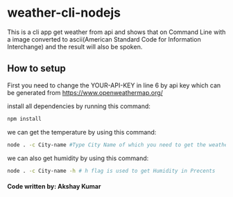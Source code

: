 # weather-cli-nodejs
This is a cli app get weather from api and shows that on Command Line with a image converted to ascii(American Standard Code for Information Interchange) and the result will also be spoken.

## How to setup
First you need to change the YOUR-API-KEY in line 6 by api key which can be generated from https://www.openweathermap.org/

install all dependencies by running this command:

```bash
npm install
```
we can get the temperature by using this command:

```bash
node . -c City-name #Type City Name of which you need to get the weather By default city name is New delhi
```
we can also get humidity by using this command:
```bash
node . -c City-name -h # h flag is used to get Humidity in Precents
```
#### Code written by: Akshay Kumar 
